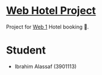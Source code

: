 # [Web Hotel Project](/)

Project for [Web 1](/) Hotel booking 🏨.

# Student

- Ibrahim Alassaf (3901113)

